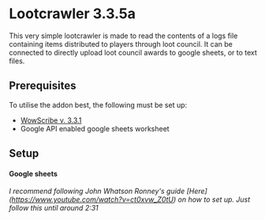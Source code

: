 # Lootcrawler 3.3.5a
This very simple lootcrawler is made to read the contents of a logs file containing items distributed to players through loot council. It can be connected to directly upload
loot council awards to google sheets, or to text files.

## Prerequisites
To utilise the addon best, the following must be set up:
* [WowScribe v. 3.3.1](https://www.curseforge.com/wow/addons/wowscribe/files/400551)
* Google API enabled google sheets worksheet

## Setup
#### Google sheets
*I recommend following John Whatson Ronney's guide [Here] (https://www.youtube.com/watch?v=ct0xvw_Z0tU) on how to set up. Just follow this until around 2:31*

